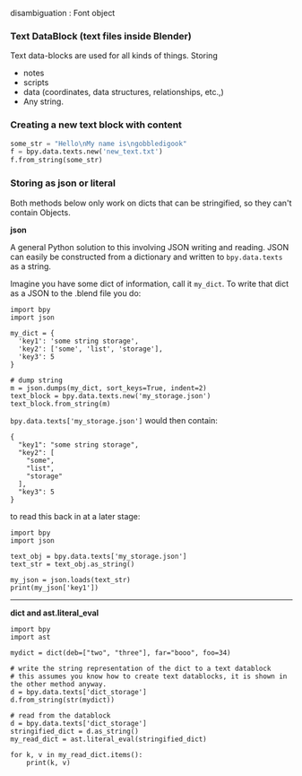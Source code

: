 disambiguation : Font object

### Text DataBlock (text files inside Blender)

Text data-blocks are used for all kinds of things.  Storing

- notes  
- scripts
- data (coordinates, data structures, relationships, etc.,)
- Any string.

### Creating a new text block with content

```python
some_str = "Hello\nMy name is\ngobbledigook"
f = bpy.data.texts.new('new_text.txt')
f.from_string(some_str)
```

### Storing as json or literal

Both methods below only work on dicts that can be stringified, so they can't contain Objects.

**json**

A general Python solution to this involving JSON writing and reading. JSON can easily be constructed from a dictionary and written to `bpy.data.texts` as a string.

Imagine you have some dict of information, call it `my_dict`. To write that dict as a JSON to the .blend file you do:

    import bpy
    import json
    
    my_dict = {
      'key1': 'some string storage',
      'key2': ['some', 'list', 'storage'],
      'key3': 5
    }
    
    # dump string
    m = json.dumps(my_dict, sort_keys=True, indent=2)
    text_block = bpy.data.texts.new('my_storage.json')
    text_block.from_string(m)

`bpy.data.texts['my_storage.json']` would then contain:

    {
      "key1": "some string storage",
      "key2": [
        "some",
        "list",
        "storage"
      ],
      "key3": 5
    }

to read this back in at a later stage:


    import bpy
    import json
    
    text_obj = bpy.data.texts['my_storage.json']
    text_str = text_obj.as_string()
    
    my_json = json.loads(text_str)
    print(my_json['key1'])

_______

**dict and ast.literal_eval**

    import bpy
    import ast
    
    mydict = dict(deb=["two", "three"], far="booo", foo=34)
    
    # write the string representation of the dict to a text datablock
    # this assumes you know how to create text datablocks, it is shown in the other method anyway.
    d = bpy.data.texts['dict_storage']
    d.from_string(str(mydict))
    
    # read from the datablock
    d = bpy.data.texts['dict_storage']
    stringified_dict = d.as_string()
    my_read_dict = ast.literal_eval(stringified_dict)
    
    for k, v in my_read_dict.items():
        print(k, v)